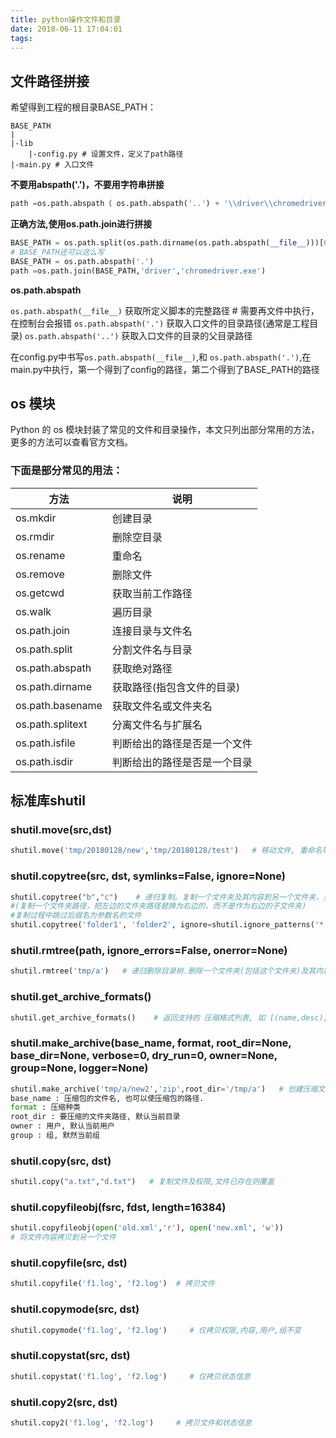 ```yaml
---
title: python操作文件和目录
date: 2018-06-11 17:04:01
tags:
---
```



## 文件路径拼接

希望得到工程的根目录BASE_PATH：

```
BASE_PATH
|
|-lib
    |-config.py # 设置文件，定义了path路径
|-main.py # 入口文件
```

**不要用abspath('.')，不要用字符串拼接**

```python
path =os.path.abspath（ os.path.abspath('..') + '\\driver\\chromedriver.exe' ）
```

**正确方法,使用os.path.join进行拼接**

```python
BASE_PATH = os.path.split(os.path.dirname(os.path.abspath(__file__)))[0]
# BASE_PATH还可以这么写
BASE_PATH = os.path.abspath('.')
path =os.path.join(BASE_PATH,'driver','chromedriver.exe')
```

**os.path.abspath**

`os.path.abspath(__file__)` 获取所定义脚本的完整路径 # 需要再文件中执行，在控制台会报错
`os.path.abspath('.')` 获取入口文件的目录路径(通常是工程目录)
`os.path.abspath('..')` 获取入口文件的目录的父目录路径

在config.py中书写`os.path.abspath(__file__)`,和 `os.path.abspath('.')`,在main.py中执行，第一个得到了config的路径，第二个得到了BASE_PATH的路径


## os 模块

Python 的 os 模块封装了常见的文件和目录操作，本文只列出部分常用的方法，更多的方法可以查看官方文档。

### 下面是部分常见的用法：

|方法                 |  说明                 |
|--------------------|-------------------------|
|os.mkdir            |创建目录|
|os.rmdir            |删除空目录|
|os.rename           |重命名|
|os.remove           |删除文件|
|os.getcwd           |获取当前工作路径|
|os.walk             |遍历目录|
|os.path.join        |连接目录与文件名|
|os.path.split       |分割文件名与目录|
|os.path.abspath     |获取绝对路径|
|os.path.dirname     |获取路径(指包含文件的目录)|
|os.path.basename    |获取文件名或文件夹名|
|os.path.splitext    |分离文件名与扩展名|
|os.path.isfile      |判断给出的路径是否是一个文件|
|os.path.isdir       |判断给出的路径是否是一个目录|

## 标准库shutil

### shutil.move(src,dst)

```python
shutil.move('tmp/20180128/new','tmp/20180128/test')   # 移动文件, 重命名等
```

### shutil.copytree(src, dst, symlinks=False, ignore=None)

```python
shutil.copytree("b","c")    # 递归复制。复制一个文件夹及其内容到另一个文件夹，另一个文件夹已存在时报错
#(复制一个文件夹路径，把左边的文件夹路径替换为右边的，而不是作为右边的子文件夹)
#复制过程中跳过后缀名为参数名的文件
shutil.copytree('folder1', 'folder2', ignore=shutil.ignore_patterns('*.py'))
```

### shutil.rmtree(path, ignore_errors=False, onerror=None)

```python
shutil.rmtree('tmp/a')   # 递归删除目录树.删除一个文件夹(包括这个文件夹)及其内容(文件夹不存在报错)
```

### shutil.get_archive_formats()

```python
shutil.get_archive_formats()    # 返回支持的 压缩格式列表, 如 [(name,desc),('tar','uncompressed tar file')],
```
### shutil.make_archive(base_name, format, root_dir=None, base_dir=None, verbose=0, dry_run=0, owner=None, group=None, logger=None)

```python
shutil.make_archive('tmp/a/new2','zip',root_dir='/tmp/a')   # 创建压缩文件,
base_name : 压缩包的文件名, 也可以使压缩包的路径.
format : 压缩种类
root_dir : 要压缩的文件夹路径, 默认当前目录
owner : 用户, 默认当前用户
group : 组, 默然当前组
```

### shutil.copy(src, dst)
```python
shutil.copy("a.txt","d.txt")   # 复制文件及权限,文件已存在则覆盖
```

### shutil.copyfileobj(fsrc, fdst, length=16384)
```python
shutil.copyfileobj(open('old.xml','r'), open('new.xml', 'w'))
# 将文件内容拷贝到另一个文件
```

### shutil.copyfile(src, dst)
```python
shutil.copyfile('f1.log', 'f2.log')  # 拷贝文件
```

### shutil.copymode(src, dst)

```python
shutil.copymode('f1.log', 'f2.log')     # 仅拷贝权限,内容,用户,组不变
```

### shutil.copystat(src, dst)
```python
shutil.copystat('f1.log', 'f2.log')     # 仅拷贝状态信息
```
### shutil.copy2(src, dst)

```python
shutil.copy2('f1.log', 'f2.log')     # 拷贝文件和状态信息
```